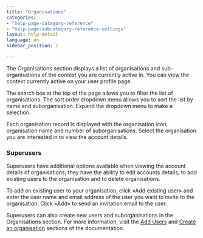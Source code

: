 ```yaml
---
title: "Organisations"
categories:
- "help-page-category-reference"
- "help-page-subcategory-reference-settings"
layout: help-detail
language: en
sidebar_position: 1

---
```


The Organisations section displays a list of organisations and sub-organisations of the context you are currently active in. You can view the context currently active on your user profile page.

The search box at the top of the page allows you to filter the list of organisations. The sort order dropdown menu allows you to sort the list by name and suborganisation. Expand the dropdown menu to make a selection.

Each organisation record is displayed with the organisation icon, organisation name and number of suborganisations. Select the organisation you are interested in to view the account details.

### Superusers

Superusers have additional options available when viewing the account details of organisations; they have the ability to edit accounts details, to add existing users to the organisation and to delete organisations.

To add an existing user to your organisation, click &laquo;Add existing user&raquo; and enter the user name and email address of the user you want to invite to the organisation. Click  &laquo;Add&raquo; to send an invitation email to the user.

Superusers can also create new users and suborganisations in the Organisations section. For more information, visit the  [Add Users](../../users-roles-orgs/registration/2015-03-05-users-add.md) and [Create an organisation](../../users-roles-orgs/manage-orgs/2015-03-04-users-add-organisation.md) sections of the documentation.